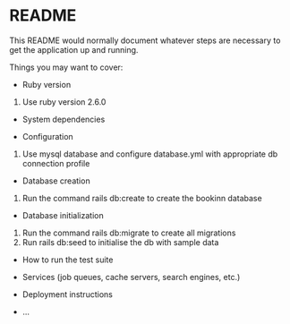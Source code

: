 # README

This README would normally document whatever steps are necessary to get the
application up and running.

Things you may want to cover:

* Ruby version
1. Use ruby version 2.6.0

* System dependencies

* Configuration
1. Use mysql database and configure database.yml with appropriate db connection profile

* Database creation
1. Run the command rails db:create to create the bookinn database

* Database initialization
1. Run the command rails db:migrate to create all migrations
2. Run rails db:seed to initialise the db with sample data

* How to run the test suite

* Services (job queues, cache servers, search engines, etc.)

* Deployment instructions

* ...
